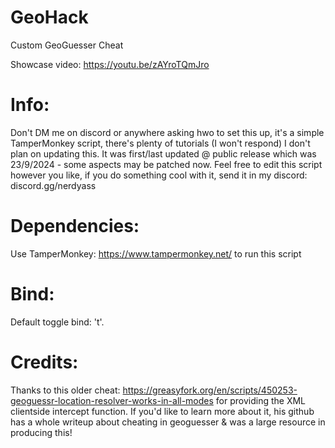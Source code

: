 # GeoHack
Custom GeoGuesser Cheat

Showcase video: https://youtu.be/zAYroTQmJro

# Info:
Don't DM me on discord or anywhere asking hwo to set this up, it's a simple TamperMonkey script, there's plenty of tutorials (I won't respond)
I don't plan on updating this. It was first/last updated @ public release which was 23/9/2024 - some aspects may be patched now.
Feel free to edit this script however you like, if you do something cool with it, send it in my discord: discord.gg/nerdyass

# Dependencies:
Use TamperMonkey: https://www.tampermonkey.net/ to run this script

# Bind:
Default toggle bind: 't'.

# Credits:
Thanks to this older cheat: https://greasyfork.org/en/scripts/450253-geoguessr-location-resolver-works-in-all-modes for providing the XML clientside intercept function.
If you'd like to learn more about it, his github has a whole writeup about cheating in geoguesser & was a large resource in producing this!
